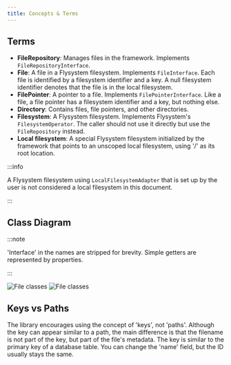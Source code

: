 ```yaml
---
title: Concepts & Terms
---
```


## Terms

* **FileRepository**: Manages files in the framework. Implements
  `FileRepositoryInterface`.
* **File**: A file in a Flysystem filesystem. Implements `FileInterface`. Each
  file is identified by a filesystem identifier and a key. A null filesystem
  identifier denotes that the file is in the local filesystem.
* **FilePointer**: A pointer to a file. Implements `FilePointerInterface`. Like
  a file, a file pointer has a filesystem identifier and a key, but nothing
  else.
* **Directory**: Contains files, file pointers, and other directories.
* **Filesystem**: A Flysystem filesystem. Implements Flysystem's
  `FilesystemOperator`. The caller should not use it directly but use the
  `FileRepository` instead.
* **Local filesystem**: A special Flysystem filesystem initialized by the
  framework that points to an unscoped local filesystem, using '/' as its root
  location.

:::info

A Flysystem filesystem using `LocalFilesystemAdapter` that is set up by the user
is not considered a local filesystem in this document.

:::

## Class Diagram

:::note

'Interface' in the names are stripped for brevity. Simple getters are
represented by properties.

:::

![File classes](./diagrams/file.light.svg#light)
![File classes](./diagrams/file.dark.svg#dark)

## Keys vs Paths

The library encourages using the concept of 'keys', not 'paths'. Although the
key can appear similar to a path, the main difference is that the filename is
not part of the key, but part of the file's metadata. The key is similar to the
primary key of a database table. You can change the 'name' field, but the ID
usually stays the same.